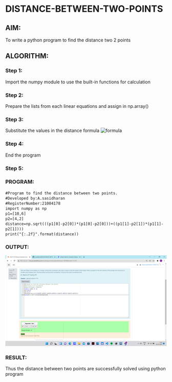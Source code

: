 # DISTANCE-BETWEEN-TWO-POINTS

## AIM:
To write a python program to find the distance two 2 points
## ALGORITHM:
### Step 1: 
Import the numpy module to use the built-in functions for calculation
### Step 2: 
Prepare the lists from each linear equations and assign in np.array()


### Step 3: 
Substitute the values in the distance formula  ![formula](/formula.jpg)
### Step 4:
End the program 
### Step 5: 
### PROGRAM:
  ~~~
  #Program to find the distance between two points.
#Developed by:A.sasidharan
#RegisterNumber:21004178
import numpy as np
p1=[10,6]
p2=[4,2]
distance=np.sqrt(((p1[0]-p2[0])*(p1[0]-p2[0]))+((p1[1]-p2[1])*(p1[1]-p2[1])))
print("{:.2f}".format(distance))
~~~

### OUTPUT:
![OUTPUT](https://github.com/sasidharan403/DISTANCE-BETWEEN-TWO-POINTS/blob/main/Screenshot%20(14).png?raw=true)

### RESULT:
Thus the distance between two points are successfully solved using python program